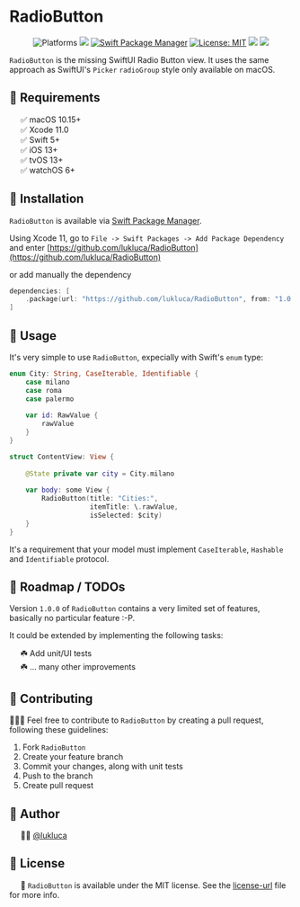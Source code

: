 # RadioButton

<p align="center">
    <img src="https://img.shields.io/badge/platform-iOS | macOS-blue.svg?style=flat" alt="Platforms" />
    <img src="https://img.shields.io/badge/Swift-5-orange.svg" />
    <a href="https://swift.org/package-manager"><img src="https://img.shields.io/badge/SPM-Compatible-brightgreen.svg?style=flat" alt="Swift Package Manager" /></a>
    <a href=[license-url]><img src="http://img.shields.io/badge/license-MIT-blue.svg?style=flat" alt="License: MIT" /></a>
    <a href=[user-url]=><img src="https://img.shields.io/badge/contact-@lukluca-blue.svg?style=flat"/></a>
    <a href="https://makeapullrequest.com"><img src="https://img.shields.io/badge/PRs-welcome-brightgreen.svg?style=flat-square" /></a>
</p>

`RadioButton` is the missing SwiftUI Radio Button view. It uses the same approach as SwiftUI's `Picker` `radioGroup` style only available on macOS.

## 🔷 Requirements

&nbsp;&nbsp;&nbsp;&nbsp;&nbsp;✅ macOS 10.15+  
&nbsp;&nbsp;&nbsp;&nbsp;&nbsp;✅ Xcode 11.0  
&nbsp;&nbsp;&nbsp;&nbsp;&nbsp;✅ Swift 5+  
&nbsp;&nbsp;&nbsp;&nbsp;&nbsp;✅ iOS 13+  
&nbsp;&nbsp;&nbsp;&nbsp;&nbsp;✅ tvOS 13+  
&nbsp;&nbsp;&nbsp;&nbsp;&nbsp;✅ watchOS 6+

## 🔷 Installation

`RadioButton` is available via [Swift Package Manager](https://swift.org/package-manager).

Using Xcode 11, go to `File -> Swift Packages -> Add Package Dependency` and enter [https://github.com/lukluca/RadioButton](https://github.com/lukluca/RadioButton) 

or add manually the dependency

```swift
dependencies: [
    .package(url: "https://github.com/lukluca/RadioButton", from: "1.0.0")
]
```

## 🔷 Usage

It's very simple to use `RadioButton`, expecially with Swift's  `enum` type:

```Swift
enum City: String, CaseIterable, Identifiable {
    case milano
    case roma
    case palermo
    
    var id: RawValue {
        rawValue
    }
} 

struct ContentView: View {
    
    @State private var city = City.milano
    
    var body: some View {
        RadioButton(title: "Cities:",
                    itemTitle: \.rawValue,
                    isSelected: $city)
    }
}
```

It's a requirement that your model must implement `CaseIterable`, `Hashable` and `Identifiable` protocol.

## 🔷 Roadmap / TODOs

Version `1.0.0` of `RadioButton` contains a very limited set of features, basically no particular feature :-P.

It could be extended by implementing the following tasks:

&nbsp;&nbsp;&nbsp;&nbsp;&nbsp;☘️ Add unit/UI tests  
&nbsp;&nbsp;&nbsp;&nbsp;&nbsp;☘️ ... many other improvements

## 🔷 Contributing

👨🏻‍🔧 Feel free to contribute to `RadioButton` by creating a pull request, following these guidelines:

1. Fork `RadioButton`
2. Create your feature branch
3. Commit your changes, along with unit tests
4. Push to the branch
5. Create pull request


## 🔷 Author

&nbsp;&nbsp;&nbsp;&nbsp;&nbsp;👨‍💻 [@lukluca]([user-url])


## 🔷 License

&nbsp;&nbsp;&nbsp;&nbsp;&nbsp;📄 `RadioButton` is available under the MIT license. See the [license-url](LICENSE) file for more info.

[license-url]: LICENSE.txt
[user-url]: https://github.com/lukluca
